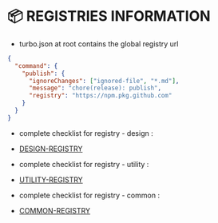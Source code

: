 # 📦 REGISTRIES INFORMATION

- turbo.json at root contains the global registry url

```json
{
  "command": {
    "publish": {
      "ignoreChanges": ["ignored-file", "*.md"],
      "message": "chore(release): publish",
      "registry": "https://npm.pkg.github.com"
    }
  }
}
```

- complete checklist for registry - design :

- [DESIGN-REGISTRY](/registries/xotomicro-front-design-registry/documentation/registries.md)

- complete checklist for registry - utility :

- [UTILITY-REGISTRY](/registries/xotomicro-front-utility-registry/documentation/registries.md)

- complete checklist for registry - common :

- [COMMON-REGISTRY](/registries/xotomicro-front-common-registry/documentation/registries.md)

